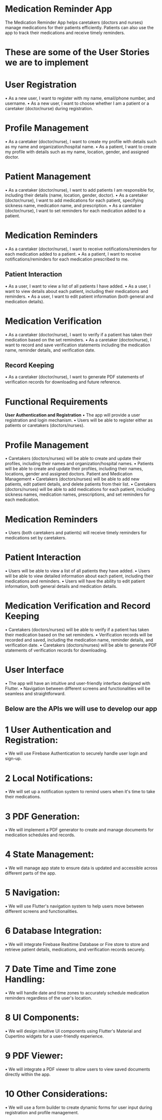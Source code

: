 
# Medication Reminder App
The Medication Reminder App helps caretakers (doctors and nurses) manage medications for their patients efficiently. Patients can also use the app to track their medications and receive timely reminders.
# These are some of the User Stories we are to implement
# User Registration
•	As a new user, I want to register with my name, email/phone number, and username.
•	As a new user, I want to choose whether I am a patient or a caretaker (doctor/nurse) during registration.
# Profile Management
•	As a caretaker (doctor/nurse), I want to create my profile with details such as my name and organization/hospital name.
•	As a patient, I want to create my profile with details such as my name, location, gender, and assigned doctor.
# Patient Management
•	As a caretaker (doctor/nurse), I want to add patients I am responsible for, including their details (name, location, gender, doctor).
•	As a caretaker (doctor/nurse), I want to add medications for each patient, specifying sickness name, medication name, and prescription.
•	As a caretaker (doctor/nurse), I want to set reminders for each medication added to a patient.
# Medication Reminders
•	As a caretaker (doctor/nurse), I want to receive notifications/reminders for each medication added to a patient.
•	As a patient, I want to receive notifications/reminders for each medication prescribed to me.
## Patient Interaction
•	As a user, I want to view a list of all patients I have added.
•	As a user, I want to view details about each patient, including their medications and reminders.
•	As a user, I want to edit patient information (both general and medication details).
# Medication Verification
•	As a caretaker (doctor/nurse), I want to verify if a patient has taken their medication based on the set reminders.
•	As a caretaker (doctor/nurse), I want to record and save verification statements including the medication name, reminder details, and verification date.
## Record Keeping
•	As a caretaker (doctor/nurse), I want to generate PDF statements of verification records for downloading and future reference.
# Functional Requirements
**User Authentication and Registration**
•	The app will provide a user registration and login mechanism.
•	Users will be able to register either as patients or caretakers (doctors/nurses).
# Profile Management 
•	Caretakers (doctors/nurses) will be able to create and update their profiles, including their names and organization/hospital names.
•	Patients will be able to create and update their profiles, including their names, locations, gender and assigned doctors.
Patient and Medication Management
•	Caretakers (doctors/nurses) will be able to add new patients, edit patient details, and delete patients from their list.
•	Caretakers (doctors/nurses) will be able to add medications for each patient, including sickness names, medication names, prescriptions, and set reminders for each medication.
# Medication Reminders
•	Users (both caretakers and patients) will receive timely reminders for medications set by caretakers.
# Patient Interaction
•	Users will be able to view a list of all patients they have added.
•	Users will be able to view detailed information about each patient, including their medications and reminders.
•	Users will have the ability to edit patient information, both general details and medication details.
# Medication Verification and Record Keeping
•	Caretakers (doctors/nurses) will be able to verify if a patient has taken their medication based on the set reminders.
•	Verification records will be recorded and saved, including the medication name, reminder details, and verification date.
•	Caretakers (doctors/nurses) will be able to generate PDF statements of verification records for downloading.
# User Interface
•	The app will have an intuitive and user-friendly interface designed with Flutter.
•	Navigation between different screens and functionalities will be seamless and straightforward.
## Below are the APIs we will use to develop our app
 # 1 User Authentication and Registration:
•	We will use Firebase Authentication to securely handle user login and sign-up.
 # 2 Local Notifications:
•	We will set up a notification system to remind users when it's time to take their medications.
# 3  PDF Generation:
•	We will implement a PDF generator to create and manage documents for medication schedules and records.
 # 4 State Management:
•	We will manage app state to ensure data is updated and accessible across different parts of the app.
# 5 Navigation:
•	We will use Flutter's navigation system to help users move between different screens and functionalities.
#  6 Database Integration:
•	We will integrate Firebase Realtime Database or Fire store to store and retrieve patient details, medications, and verification records securely.
# 7 Date Time and Time zone Handling:
•	We will handle date and time zones to accurately schedule medication reminders regardless of the user's location.
# 8 UI Components:
•	We will design intuitive UI components using Flutter's Material and Cupertino widgets for a user-friendly experience.
# 9 PDF Viewer:
•	We will integrate a PDF viewer to allow users to view saved documents directly within the app.
#  10 Other Considerations:
•	We will use a form builder to create dynamic forms for user input during registration and profile management.
